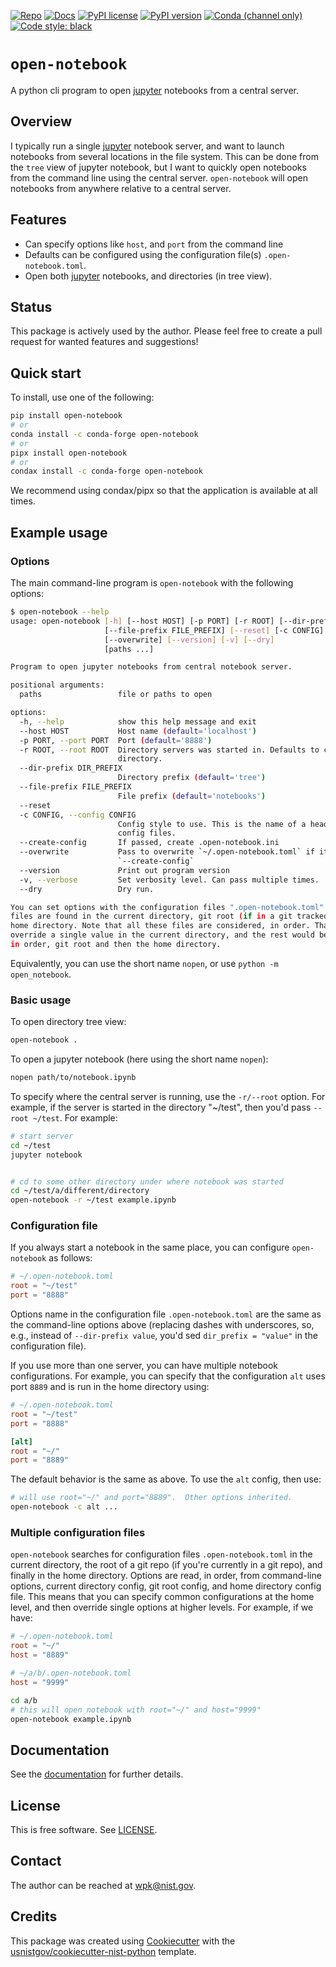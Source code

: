 <!-- markdownlint-disable MD041 -->

[![Repo][repo-badge]][repo-link] [![Docs][docs-badge]][docs-link]
[![PyPI license][license-badge]][license-link]
[![PyPI version][pypi-badge]][pypi-link]
[![Conda (channel only)][conda-badge]][conda-link]
[![Code style: black][black-badge]][black-link]

<!--
  For more badges, see
  https://shields.io/category/other
  https://naereen.github.io/badges/
  [pypi-badge]: https://badge.fury.io/py/open-notebook
-->

<!-- prettier-ignore-start -->
[black-badge]: https://img.shields.io/badge/code%20style-black-000000.svg
[black-link]: https://github.com/psf/black
[pypi-badge]: https://img.shields.io/pypi/v/open-notebook
[pypi-link]: https://pypi.org/project/open-notebook
[docs-badge]: https://img.shields.io/badge/docs-sphinx-informational
[docs-link]: https://pages.nist.gov/open-notebook/
[repo-badge]: https://img.shields.io/badge/--181717?logo=github&logoColor=ffffff
[repo-link]: https://github.com/usnistgov/open-notebook
[conda-badge]: https://img.shields.io/conda/v/conda-forge/open-notebook
[conda-link]: https://anaconda.org/conda-forge/open-notebook
[license-badge]: https://img.shields.io/pypi/l/cmomy?color=informational
[license-link]: https://github.com/usnistgov/open-notebook/blob/main/LICENSE
<!-- prettier-ignore-end -->

<!-- other links -->

[jupyter]: https://jupyter.org/

# `open-notebook`

A python cli program to open [jupyter] notebooks from a central server.

## Overview

I typically run a single [jupyter] notebook server, and want to launch notebooks
from several locations in the file system. This can be done from the `tree` view
of jupyter notebook, but I want to quickly open notebooks from the command line
using the central server. `open-notebook` will open notebooks from anywhere
relative to a central server.

## Features

- Can specify options like `host`, and `port` from the command line
- Defaults can be configured using the configuration file(s)
  `.open-notebook.toml`.
- Open both [jupyter] notebooks, and directories (in tree view).

## Status

This package is actively used by the author. Please feel free to create a pull
request for wanted features and suggestions!

## Quick start

<!-- start-installation -->

To install, use one of the following:

```bash
pip install open-notebook
# or
conda install -c conda-forge open-notebook
# or
pipx install open-notebook
# or
condax install -c conda-forge open-notebook
```

We recommend using condax/pipx so that the application is available at all
times.

<!-- end-installation -->

## Example usage

<!-- markdownlint-disable-next-line MD013 -->
<!-- [[[cog
import sys
sys.path.insert(0, ".")
from tools.cog_utils import wrap_command, get_pyproject, run_command, cat_lines
sys.path.pop(0)
]]] -->
<!-- [[[end]]] -->

### Options

The main command-line program is `open-notebook` with the following options:

<!-- prettier-ignore-start -->
<!-- markdownlint-disable MD013 -->
<!-- [[[cog run_command("open-notebook --help", include_cmd=True, wrapper="bash")]]] -->
```bash
$ open-notebook --help
usage: open-notebook [-h] [--host HOST] [-p PORT] [-r ROOT] [--dir-prefix DIR_PREFIX]
                     [--file-prefix FILE_PREFIX] [--reset] [-c CONFIG] [--create-config]
                     [--overwrite] [--version] [-v] [--dry]
                     [paths ...]

Program to open jupyter notebooks from central notebook server.

positional arguments:
  paths                 file or paths to open

options:
  -h, --help            show this help message and exit
  --host HOST           Host name (default='localhost')
  -p PORT, --port PORT  Port (default='8888')
  -r ROOT, --root ROOT  Directory servers was started in. Defaults to current working
                        directory.
  --dir-prefix DIR_PREFIX
                        Directory prefix (default='tree')
  --file-prefix FILE_PREFIX
                        File prefix (default='notebooks')
  --reset
  -c CONFIG, --config CONFIG
                        Config style to use. This is the name of a header in one of the
                        config files.
  --create-config       If passed, create .open-notebook.ini
  --overwrite           Pass to overwrite `~/.open-notebook.toml` if it exists with
                        `--create-config`
  --version             Print out program version
  -v, --verbose         Set verbosity level. Can pass multiple times.
  --dry                 Dry run.

You can set options with the configuration files ".open-notebook.toml". Configuration
files are found in the current directory, git root (if in a git tracked tree), and the
home directory. Note that all these files are considered, in order. That is, you could
override a single value in the current directory, and the rest would be inherited from,
in order, git root and then the home directory.
```

<!-- [[[end]]] -->
<!-- prettier-ignore-end -->

<!-- markdownlint-enable MD013 -->

Equivalently, you can use the short name `nopen`, or use
`python -m open_notebook`.

### Basic usage

To open directory tree view:

```bash
open-notebook .
```

To open a jupyter notebook (here using the short name `nopen`):

```bash
nopen path/to/notebook.ipynb
```

To specify where the central server is running, use the `-r/--root` option. For
example, if the server is started in the directory "~/test", then you'd pass
`--root ~/test`. For example:

```bash
# start server
cd ~/test
jupyter notebook


# cd to some other directory under where notebook was started
cd ~/test/a/different/directory
open-notebook -r ~/test example.ipynb
```

### Configuration file

If you always start a notebook in the same place, you can configure
`open-notebook` as follows:

```toml
# ~/.open-notebook.toml
root = "~/test"
port = "8888"

```

Options name in the configuration file `.open-notebook.toml` are the same as the
command-line options above (replacing dashes with underscores, so, e.g., instead
of `--dir-prefix value`, you'd sed `dir_prefix = "value"` in the configuration
file).

If you use more than one server, you can have multiple notebook configurations.
For example, you can specify that the configuration `alt` uses port `8889` and
is run in the home directory using:

```toml
# ~/.open-notebook.toml
root = "~/test"
port = "8888"

[alt]
root = "~/"
port = "8889"

```

The default behavior is the same as above. To use the `alt` config, then use:

```bash
# will use root="~/" and port="8889".  Other options inherited.
open-notebook -c alt ...
```

### Multiple configuration files

`open-notebook` searches for configuration files `.open-notebook.toml` in the
current directory, the root of a git repo (if you're currently in a git repo),
and finally in the home directory. Options are read, in order, from command-line
options, current directory config, git root config, and home directory config
file. This means that you can specify common configurations at the home level,
and then override single options at higher levels. For example, if we have:

```toml
# ~/.open-notebook.toml
root = "~/"
host = "8889"

```

```toml
# ~/a/b/.open-notebook.toml
host = "9999"

```

```bash
cd a/b
# this will open notebook with root="~/" and host="9999"
open-notebook example.ipynb
```

<!-- end-docs -->

## Documentation

See the [documentation][docs-link] for further details.

## License

This is free software. See [LICENSE][license-link].

## Contact

The author can be reached at <wpk@nist.gov>.

## Credits

This package was created using
[Cookiecutter](https://github.com/audreyr/cookiecutter) with the
[usnistgov/cookiecutter-nist-python](https://github.com/usnistgov/cookiecutter-nist-python)
template.
